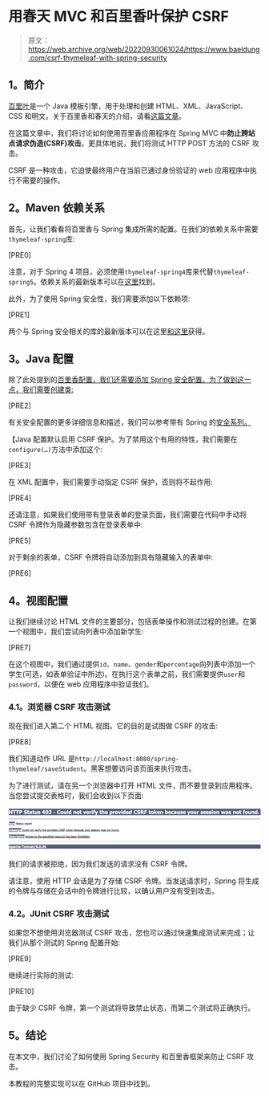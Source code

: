 # 用春天 MVC 和百里香叶保护 CSRF

> 原文：<https://web.archive.org/web/20220930061024/https://www.baeldung.com/csrf-thymeleaf-with-spring-security>

## **1。简介**

[百里叶](https://web.archive.org/web/20221208143856/http://www.thymeleaf.org/)是一个 Java 模板引擎，用于处理和创建 HTML、XML、JavaScript、CSS 和明文。关于百里香和春天的介绍，请看[这篇文章](/web/20221208143856/https://www.baeldung.com/thymeleaf-in-spring-mvc)。

在这篇文章中，我们将讨论如何使用百里香应用程序在 Spring MVC 中**防止跨站点请求伪造(CSRF)攻击**。更具体地说，我们将测试 HTTP POST 方法的 CSRF 攻击。

CSRF 是一种攻击，它迫使最终用户在当前已通过身份验证的 web 应用程序中执行不需要的操作。

## **2。Maven 依赖关系**

首先，让我们看看将百里香与 Spring 集成所需的配置。在我们的依赖关系中需要`thymeleaf-spring`库:

[PRE0]

注意，对于 Spring 4 项目，必须使用`thymeleaf-spring4`库来代替`thymeleaf-spring5`。依赖关系的最新版本可以在[这里](https://web.archive.org/web/20221208143856/https://search.maven.org/classic/#search%7Cgav%7C1%7Cg%3A%22org.thymeleaf%22%20AND%20a%3A%22thymeleaf-spring5%22)找到。

此外，为了使用 Spring 安全性，我们需要添加以下依赖项:

[PRE1]

两个与 Spring 安全相关的库的最新版本可以在这里[和](https://web.archive.org/web/20221208143856/https://search.maven.org/classic/#search%7Cgav%7C1%7Ca%3A%22spring-security-web%22)[这里](https://web.archive.org/web/20221208143856/https://search.maven.org/classic/#search%7Cgav%7C1%7Ca%3A%22spring-security-config%22)获得。

## **3。Java 配置**

除了此处提到的[百里香配置，我们还需要添加 Spring 安全配置。为了做到这一点，我们需要创建类:](/web/20221208143856/https://www.baeldung.com/thymeleaf-in-spring-mvc)

[PRE2]

有关安全配置的更多详细信息和描述，我们可以参考带有 Spring 的[安全系列。](/web/20221208143856/https://www.baeldung.com/security-spring)

【Java 配置默认启用 CSRF 保护。为了禁用这个有用的特性，我们需要在`configure(…)`方法中添加这个:

[PRE3]

在 XML 配置中，我们需要手动指定 CSRF 保护，否则将不起作用:

[PRE4]

还请注意，如果我们使用带有登录表单的登录页面，我们需要在代码中手动将 CSRF 令牌作为隐藏参数包含在登录表单中:

[PRE5]

对于剩余的表单，CSRF 令牌将自动添加到具有隐藏输入的表单中:

[PRE6]

## **4。视图配置**

让我们继续讨论 HTML 文件的主要部分，包括表单操作和测试过程的创建。在第一个视图中，我们尝试向列表中添加新学生:

[PRE7]

在这个视图中，我们通过提供`id`、`name`、`gender`和`percentage`向列表中添加一个学生(可选，如表单验证中所述)。在执行这个表单之前，我们需要提供`user`和`password`，以便在 web 应用程序中验证我们。

### **4.1。浏览器 CSRF 攻击测试**

现在我们进入第二个 HTML 视图。它的目的是试图做 CSRF 的攻击:

[PRE8]

我们知道动作 URL 是`http://localhost:8080/spring-thymeleaf/saveStudent`。黑客想要访问该页面来执行攻击。

为了进行测试，请在另一个浏览器中打开 HTML 文件，而不要登录到应用程序。当您尝试提交表格时，我们会收到以下页面:

[![Zrzut-ekranu](img/5a66fde67337fdb9b8860a5cdc8878d5.png)](/web/20221208143856/https://www.baeldung.com/wp-content/uploads/2016/09/Zrzut-ekranu-2016-09-22-23.02.24-1024x171.png)

我们的请求被拒绝，因为我们发送的请求没有 CSRF 令牌。

请注意，使用 HTTP 会话是为了存储 CSRF 令牌。当发送请求时，Spring 将生成的令牌与存储在会话中的令牌进行比较，以确认用户没有受到攻击。

### **4.2。JUnit CSRF 攻击测试**

如果您不想使用浏览器测试 CSRF 攻击，您也可以通过快速集成测试来完成；让我们从那个测试的 Spring 配置开始:

[PRE9]

继续进行实际的测试:

[PRE10]

由于缺少 CSRF 令牌，第一个测试将导致禁止状态，而第二个测试将正确执行。

## **5。结论**

在本文中，我们讨论了如何使用 Spring Security 和百里香框架来防止 CSRF 攻击。

本教程的完整实现可以在 GitHub 项目中找到。
